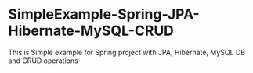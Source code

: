 # SimpleExample-Spring-JPA-Hibernate-MySQL-CRUD
This is Simple example for Spring project with JPA, Hibernate, MySQL DB and CRUD operations
